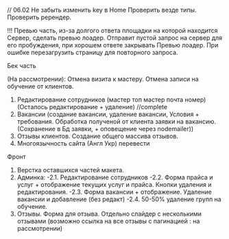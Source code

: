 // 06.02
Не забыть изменить key в Home
Проверить везде типы.
Проверить ререндер.

<!-- ту ду от 12.02 -->

!!! Превью часть, из-за долгого ответа площадки на которой находится Сервер, сделать превью лоадер. Отправит пустой запрос на сервер для его пробуждения, при хорошем ответе закрывать Превью лоадер. При ошибке перезагрузить страницу для повторного запроса.

Бек часть

(На рассмотрении): Отмена визита к мастеру. Отмена записи на обучение от клиентов.

1. Редактирование сотрудников (мастер топ мастер почта номер)
   <!-- 2. Создание Прайса услуг, полностью. Создание редактирование. Удаление категорий не нужных не актуальных услуг. --> (Осталось редактирование + удаление)
   <!-- 3. Форма обратной связи. --> //complete
2. Вакансии (создание вакансии, удаление вакансии, Условия + требования. Обработка полученой от клиента заявки на вакансию. (Сохранение в Бд заявки, + оповещение через nodemailer))
3. Отзывы клиентов. Создание общего массива отзывов.
4. Многоязычность сайта (Англ Укр) перевести
<!--  -->

Фронт

1. Верстка оставшихся частей макета.
2. Админка:
   -2.1. Редактирование сотрудников
   -2.2. Форма прайса и услуг + отображение текущих услуг и прайса. Кнопки удаления и редактирования.
   -2.3. Форма вакансии + отображение. Удаление вакансии и добавление (без редакт)
   -2.4. 50-50% удаление групп на обучение.
3. Отзывы. Форма для отзыва. Отдельно слайдер с несколькими отзывами (возможно ссылка на все отзывы с пагинацией : на рассмотрении)
